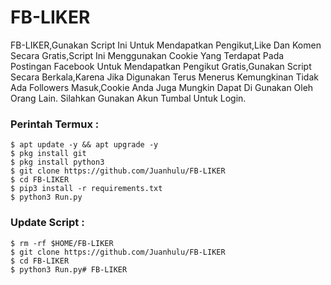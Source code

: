 # FB-LIKER
FB-LIKER,Gunakan Script Ini Untuk Mendapatkan Pengikut,Like Dan Komen Secara Gratis,Script Ini Menggunakan Cookie Yang Terdapat Pada Postingan Facebook Untuk Mendapatkan Pengikut Gratis,Gunakan Script Secara Berkala,Karena Jika Digunakan Terus Menerus Kemungkinan Tidak Ada Followers Masuk,Cookie Anda Juga Mungkin Dapat Di Gunakan Oleh Orang Lain.
Silahkan Gunakan Akun Tumbal Untuk Login.

### Perintah Termux :
    $ apt update -y && apt upgrade -y
    $ pkg install git
    $ pkg install python3
    $ git clone https://github.com/Juanhulu/FB-LIKER
    $ cd FB-LIKER
    $ pip3 install -r requirements.txt
    $ python3 Run.py
### Update Script :
    $ rm -rf $HOME/FB-LIKER
    $ git clone https://github.com/Juanhulu/FB-LIKER
    $ cd FB-LIKER
    $ python3 Run.py# FB-LIKER
